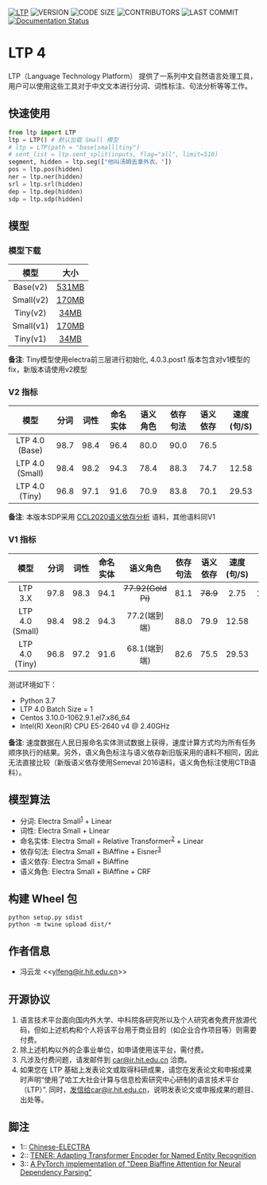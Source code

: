 [![LTP](https://img.shields.io/pypi/v/ltp?label=LTP4%20ALPHA)](https://pypi.org/project/ltp/)
![VERSION](https://img.shields.io/pypi/pyversions/ltp)
![CODE SIZE](https://img.shields.io/github/languages/code-size/HIT-SCIR/ltp)
![CONTRIBUTORS](https://img.shields.io/github/contributors/HIT-SCIR/ltp)
![LAST COMMIT](https://img.shields.io/github/last-commit/HIT-SCIR/ltp)
[![Documentation Status](https://readthedocs.org/projects/ltp/badge/?version=latest)](https://ltp.readthedocs.io/zh_CN/latest/?badge=latest)

# LTP 4 

LTP（Language Technology Platform） 提供了一系列中文自然语言处理工具，用户可以使用这些工具对于中文文本进行分词、词性标注、句法分析等等工作。

## 快速使用

```python
from ltp import LTP
ltp = LTP() # 默认加载 Small 模型
# ltp = LTP(path = "base|small|tiny")
# sent_list = ltp.sent_split(inputs, flag="all", limit=510)
segment, hidden = ltp.seg(["他叫汤姆去拿外衣。"])
pos = ltp.pos(hidden)
ner = ltp.ner(hidden)
srl = ltp.srl(hidden)
dep = ltp.dep(hidden)
sdp = ltp.sdp(hidden)
```

## 模型

### 模型下载

|   模型    |                      大小                      |
| :-------: | :--------------------------------------------: |
| Base(v2)  | [531MB](http://39.96.43.154/ltp/v2/base.tgz) |
| Small(v2) | [170MB](http://39.96.43.154/ltp/v2/small.tgz)  |
| Tiny(v2)  |  [34MB](http://39.96.43.154/ltp/v2/tiny.tgz)   |
| Small(v1) | [170MB](http://39.96.43.154/ltp/v1/small.tgz)  |
| Tiny(v1)  |  [34MB](http://39.96.43.154/ltp/v1/tiny.tgz)   |

**备注**: Tiny模型使用electra前三层进行初始化, 4.0.3.post1 版本包含对v1模型的fix，新版本请使用v2模型

### V2 指标

|      模型       | 分词  | 词性  | 命名实体 | 语义角色 | 依存句法 | 语义依存 | 速度(句/S) |
| :-------------: | :---: | :---: | :------: | :------: | :------: | :------: | :--------: |
| LTP 4.0 (Base)  | 98.7  | 98.4  |   96.4   |   80.0   |   90.0   |   76.5   |            |
| LTP 4.0 (Small) | 98.4  | 98.2  |   94.3   |   78.4   |   88.3   |   74.7   |   12.58    |
| LTP 4.0 (Tiny)  | 96.8  | 97.1  |   91.6   |   70.9   |   83.8   |   70.1   |   29.53    |

**备注**: 本版本SDP采用 [CCL2020语义依存分析](http://ir.hit.edu.cn/sdp2020ccl) 语料，其他语料同V1

### V1 指标

|      模型       | 分词  | 词性  | 命名实体 |      语义角色      | 依存句法 | 语义依存 | 速度(句/S) | 模型大小 |
| :-------------: | :---: | :---: | :------: | :----------------: | :------: | :------: | :--------: | :------: |
|     LTP 3.X     | 97.8  | 98.3  |   94.1   | ~~77.92(Gold Pi)~~ |   81.1   | ~~78.9~~ |    2.75    |  1940M   |
| LTP 4.0 (Small) | 98.4  | 98.2  |   94.3   |    77.2(端到端)    |   88.0   |   79.9   |   12.58    |   171M   |
| LTP 4.0 (Tiny)  | 96.8  | 97.2  |   91.6   |    68.1(端到端)    |   82.6   |   75.5   |   29.53    |   34M    |

测试环境如下：

+ Python 3.7
+ LTP 4.0 Batch Size = 1
+ Centos 3.10.0-1062.9.1.el7.x86_64
+ Intel(R) Xeon(R) CPU E5-2640 v4 @ 2.40GHz

**备注**: 速度数据在人民日报命名实体测试数据上获得，速度计算方式均为所有任务顺序执行的结果。另外，语义角色标注与语义依存新旧版采用的语料不相同，因此无法直接比较（新版语义依存使用Semeval 2016语料，语义角色标注使用CTB语料）。

## 模型算法

+ 分词: Electra Small<sup>[1](#RELTRANS)</sup> + Linear
+ 词性: Electra Small + Linear
+ 命名实体: Electra Small + Relative Transformer<sup>[2](#RELTRANS)</sup> + Linear
+ 依存句法: Electra Small + BiAffine + Eisner<sup>[3](#Eisner)</sup>
+ 语义依存: Electra Small + BiAffine
+ 语义角色: Electra Small + BiAffine + CRF

## 构建 Wheel 包

```shell script
python setup.py sdist
python -m twine upload dist/*
```

## 作者信息

+ 冯云龙 <<[ylfeng@ir.hit.edu.cn](mailto:ylfeng@ir.hit.edu.cn)>>

## 开源协议
1. 语言技术平台面向国内外大学、中科院各研究所以及个人研究者免费开放源代码，但如上述机构和个人将该平台用于商业目的（如企业合作项目等）则需要付费。
2. 除上述机构以外的企事业单位，如申请使用该平台，需付费。
3. 凡涉及付费问题，请发邮件到 car@ir.hit.edu.cn 洽商。
4. 如果您在 LTP 基础上发表论文或取得科研成果，请您在发表论文和申报成果时声明“使用了哈工大社会计算与信息检索研究中心研制的语言技术平台（LTP）”. 同时，发信给car@ir.hit.edu.cn，说明发表论文或申报成果的题目、出处等。


## 脚注

+ <a name="RELTRANS">1</a>:: [Chinese-ELECTRA](https://github.com/ymcui/Chinese-ELECTRA)
+ <a name="RELTRANS">2</a>:: [TENER: Adapting Transformer Encoder for Named Entity Recognition](https://arxiv.org/abs/1911.04474)
+ <a name="Eisner">3</a>:: [A PyTorch implementation of "Deep Biaffine Attention for Neural Dependency Parsing"](https://github.com/yzhangcs/parser)
